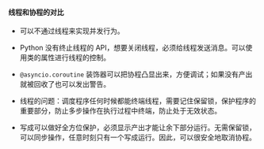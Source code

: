 #### 线程和协程的对比

- 可以不通过线程来实现并发行为。

- Python 没有终止线程的 API，想要关闭线程，必须给线程发送消息。可以使用类的属性进行线程的控制。

- `@asyncio.coroutine` 装饰器可以把协程凸显出来，方便调试；如果没有产出就被回收了也可以发出警告。

- 线程的问题：调度程序任何时候都能终端线程，需要记住保留锁，保护程序的重要部分，防止多步操作在执行过程中终端，防止处于无效状态。

- 写成可以做好全方位保护，必须显示产出才能让余下部分运行。无需保留锁，可以同步操作，任意时刻只有一个写成运行。因此，可以很安全地取消协程。